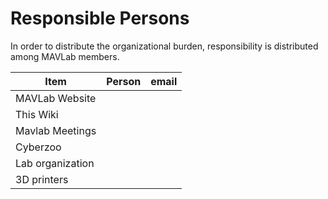 # Responsible Persons

In order to distribute the organizational burden, responsibility is distributed among MAVLab members. 

| Item  | Person | email |
| ------------- | ------------- | ------------- |
| MAVLab Website |  | |
| This Wiki |  | |
| Mavlab Meetings | | |
| Cyberzoo | | |
| Lab organization | | |
| 3D printers | | |
